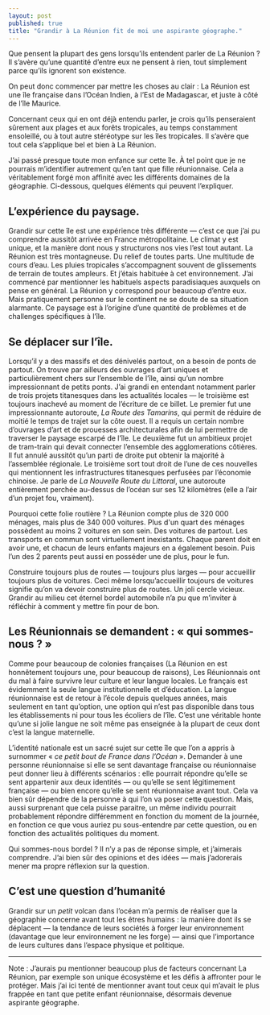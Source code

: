 ```yaml
---
layout: post
published: true
title: "Grandir à La Réunion fit de moi une aspirante géographe."
---
```

Que pensent la plupart des gens lorsqu’ils entendent parler de La Réunion ? Il s’avère qu’une quantité d’entre eux ne pensent à rien, tout simplement parce qu’ils ignorent son existence.

On peut donc commencer par mettre les choses au clair : La Réunion est une île française dans l’Océan Indien, à l’Est de Madagascar, et juste à côté de l’île Maurice.

Concernant ceux qui en ont déjà entendu parler, je crois qu’ils penseraient sûrement aux plages et aux forêts tropicales, au temps constamment ensoleillé, ou à tout autre stéréotype sur les îles tropicales. Il s’avère que tout cela s’applique bel et bien à La Réunion.

J’ai passé presque toute mon enfance sur cette île. À tel point que je ne pourrais m’identifier autrement qu’en tant que fille réunionnaise.
Cela a véritablement forgé mon affinité avec les différents domaines de la géographie. Ci-dessous, quelques éléments qui peuvent l’expliquer.

## L’expérience du paysage.
Grandir sur cette île est une expérience très différente — c’est ce que j’ai pu comprendre aussitôt arrivée en France métropolitaine. Le climat y est unique, et la manière dont nous y structurons nos vies l’est tout autant.
La Réunion est très montagneuse. Du relief de toutes parts. Une multitude de cours d’eau. Les pluies tropicales s’accompagnent souvent de glissements de terrain de toutes ampleurs. Et j’étais habituée à cet environnement.
J’ai commencé par mentionner les habituels aspects paradisiaques auxquels on pense en général. La Réunion y correspond pour beaucoup d’entre eux. Mais pratiquement personne sur le continent ne se doute de sa situation alarmante. Ce paysage est à l’origine d’une quantité de problèmes et de challenges spécifiques à l’île.

## Se déplacer sur l’île.
Lorsqu’il y a des massifs et des dénivelés partout, on a besoin de ponts de partout. On trouve par ailleurs des ouvrages d’art uniques et particulièrement chers sur l’ensemble de l’île, ainsi qu’un nombre impressionnant de petits ponts.
J’ai grandi en entendant notamment parler de trois projets titanesques dans les actualités locales — le troisième est toujours inachevé au moment de l’écriture de ce billet.
Le premier fut une impressionnante autoroute, _La Route des Tamarins_, qui permit de réduire de moitié le temps de trajet sur la côte ouest. Il a requis un certain nombre d’ouvrages d’art et de prouesses architecturales afin de lui permettre de traverser le paysage escarpé de l’île.
Le deuxième fut un ambitieux projet de tram-train qui devait connecter l’ensemble des agglomerations côtières. Il fut annulé aussitôt qu’un parti de droite put obtenir la majorité à l’assemblée régionale.
Le troisième sort tout droit de l’une de ces nouvelles qui mentionnent les infrastructures titanesques perfusées par l’économie chinoise. Je parle de _La Nouvelle Route du Littoral_, une autoroute entièrement perchée au-dessus de l’océan sur ses 12 kilomètres (elle a l’air d’un projet fou, vraiment).

Pourquoi cette folie routière ? La Réunion compte plus de 320 000 ménages, mais plus de 340 000 voitures. Plus d'un quart des ménages possèdent au moins 2 voitures en son sein.
Des voitures de partout. Les transports en commun sont virtuellement inexistants. Chaque parent doit en avoir une, et chacun de leurs enfants majeurs en a également besoin. Puis l’un des 2 parents peut aussi en posséder une de plus, pour le fun.

Construire toujours plus de routes — toujours plus larges — pour accueillir toujours plus de voitures. Ceci même lorsqu’accueillir toujours de voitures signifie qu’on va devoir construire plus de routes. Un joli cercle vicieux.
Grandir au milieu cet éternel bordel automobile n’a pu que m’inviter à réfléchir à comment y mettre fin pour de bon.

## Les Réunionnais se demandent : « qui sommes-nous ? »
Comme pour beaucoup de colonies françaises (La Réunion en est honnêtement toujours une, pour beaucoup de raisons), Les Réunionnais ont du mal à faire survivre leur culture et leur langue locales. Le français est évidemment la seule langue institutionnelle et d’éducation.
La langue réunionnaise est de retour à l’école depuis quelques années, mais seulement en tant qu’option, une option qui n’est pas disponible dans tous les établissements ni pour tous les écoliers de l’île.  C’est une véritable honte qu’une si jolie langue ne soit même pas   enseignée à la plupart de ceux dont c’est la langue maternelle.

L’identité nationale est un sacré sujet sur cette île que l’on a appris à surnommer « _ce petit bout de France dans l’Océan_ ».
Demander à une personne réunionnaise si elle se sent davantage française ou réunionnaise peut donner lieu à différents scénarios : elle pourrait répondre qu’elle se sent appartenir aux deux identités — ou qu’elle se sent légitimement française — ou bien encore qu’elle se sent réunionnaise avant tout.
Cela va bien sûr dépendre de la personne à qui l’on va poser cette question. Mais, aussi surprenant que cela puisse paraitre, un même individu pourrait probablement répondre différemment en fonction du moment de la journée, en fonction ce que vous auriez pu sous-entendre par cette question, ou en fonction des actualités politiques du moment.

Qui sommes-nous bordel ? Il n’y a pas de réponse simple, et j’aimerais comprendre. J’ai bien sûr des opinions et des idées — mais j’adorerais mener ma propre réflexion sur la question.

## C’est une question d’humanité
Grandir sur un _petit_ volcan dans l’océan m’a permis de réaliser que la géographie concerne avant tout les êtres humains : la manière dont ils se déplacent — la tendance de leurs sociétés à forger leur environnement (davantage que leur environnement ne les forge) — ainsi que l’importance de leurs cultures dans l’espace physique et politique.

- - - -

Note : J’aurais pu mentionner beaucoup plus de facteurs concernant La Réunion, par exemple son unique écosystème et les défis à affronter pour le protéger. Mais j’ai ici tenté de mentionner avant tout ceux qui m’avait le plus frappée en tant que petite enfant réunionnaise, désormais devenue aspirante géographe.
